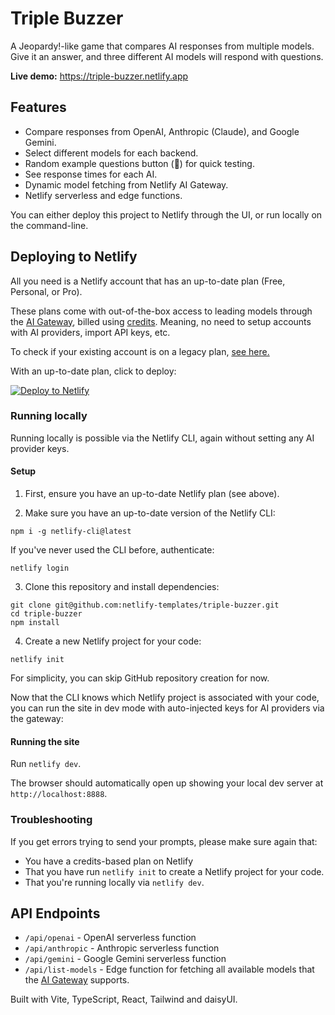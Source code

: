 # Triple Buzzer

A Jeopardy!-like game that compares AI responses from multiple models. Give it an answer, and three different AI models will respond with questions.

**Live demo:** <https://triple-buzzer.netlify.app>

## Features

- Compare responses from OpenAI, Anthropic (Claude), and Google Gemini.
- Select different models for each backend.
- Random example questions button (🎲) for quick testing.
- See response times for each AI.
- Dynamic model fetching from Netlify AI Gateway.
- Netlify serverless and edge functions.

You can either deploy this project to Netlify through the UI, or run locally on the command-line.

## Deploying to Netlify

All you need is a Netlify account that has an up-to-date plan (Free, Personal, or Pro). 

These plans come with out-of-the-box access to leading models through the [AI Gateway](https://docs.netlify.com/build/ai-gateway/overview/), billed using [credits](https://docs.netlify.com/manage/accounts-and-billing/billing/overview/#credit-based-plans). Meaning, no need to setup accounts with AI providers, import API keys, etc.

To check if your existing account is on a legacy plan, [see here.](https://docs.netlify.com/manage/accounts-and-billing/billing/billing-for-legacy-plans/billing-faq-for-legacy-plans/#do-i-have-a-legacy-plan)

With an up-to-date plan, click to deploy:

[![Deploy to Netlify](https://www.netlify.com/img/deploy/button.svg)](https://app.netlify.com/start/deploy?repository=https://github.com/netlify-templates/triple-buzzer)

### Running locally

Running locally is possible via the Netlify CLI, again without setting any AI provider keys.

#### Setup

1. First, ensure you have an up-to-date Netlify plan (see above). 

2. Make sure you have an up-to-date version of the Netlify CLI:

```
npm i -g netlify-cli@latest
```

If you've never used the CLI before, authenticate:

```
netlify login
```

3. Clone this repository and install dependencies:

```
git clone git@github.com:netlify-templates/triple-buzzer.git
cd triple-buzzer
npm install
```

4. Create a new Netlify project for your code:

```
netlify init
```

For simplicity, you can skip GitHub repository creation for now.

Now that the CLI knows which Netlify project is associated with your code, you can run the site in dev mode with auto-injected keys for AI providers via the gateway:

#### Running the site

Run `netlify dev`. 

The browser should automatically open up showing your local dev server at `http://localhost:8888`.

### Troubleshooting

If you get errors trying to send your prompts, please make sure again that:
* You have a credits-based plan on Netlify
* That you have run `netlify init` to create a Netlify project for your code.
* That you're running locally via `netlify dev`.

## API Endpoints

- `/api/openai` - OpenAI serverless function
- `/api/anthropic` - Anthropic serverless function
- `/api/gemini` - Google Gemini serverless function
- `/api/list-models` - Edge function for fetching all available models that the [AI Gateway](https://docs.netlify.com/build/ai-gateway/overview/) supports. 

Built with Vite, TypeScript, React, Tailwind and daisyUI.
